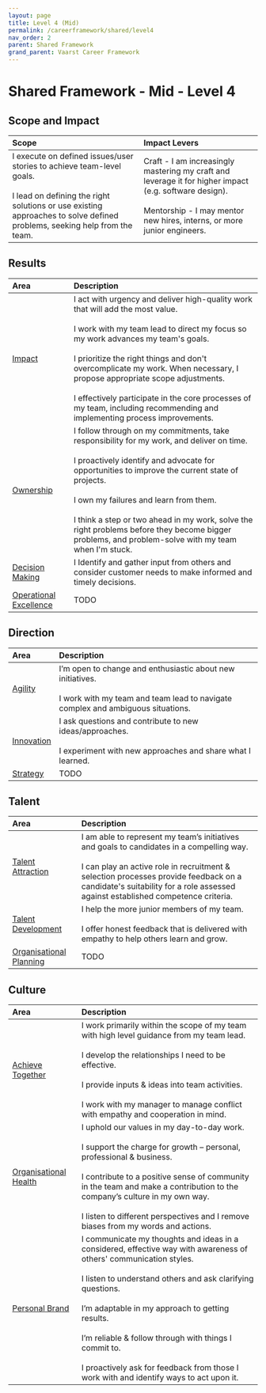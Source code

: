 ```yaml
---
layout: page
title: Level 4 (Mid)
permalink: /careerframework/shared/level4
nav_order: 2
parent: Shared Framework
grand_parent: Vaarst Career Framework
---
```


# Shared Framework - Mid - Level 4

## Scope and Impact

| Scope        | Impact Levers     |
|:-------------|:------------------|
| I execute on defined issues/user stories to achieve team-level goals. <br><br> I lead on defining the right solutions or use existing approaches to solve defined problems, seeking help from the team.| Craft - I am increasingly mastering my craft and leverage it for higher impact (e.g. software design). <br><br>Mentorship - I may mentor new hires, interns, or more junior engineers. |

## Results

|Area          | Description       |
|:-------------|:------------------|
| [Impact](/careerframework/shared#impact) |I act with urgency and deliver high-quality work that will add the most value. <br><br> I work with my team lead to direct my focus so my work advances my team's goals. <br><br> I prioritize the right things and don't overcomplicate my work. When necessary, I propose appropriate scope adjustments. <br><br> I effectively participate in the core processes of my team, including recommending and implementing process improvements. |
| [Ownership](/careerframework/shared#ownership) | I follow through on my commitments, take responsibility for my work, and deliver on time. <br><br> I proactively identify and advocate for opportunities to improve the current state of projects. <br><br> I own my failures and learn from them. <br><br> I think a step or two ahead in my work, solve the right problems before they become bigger problems, and problem-solve with my team when I'm stuck.|
| [Decision Making](/careerframework/shared#decision-making) | I Identify and gather input from others and consider customer needs to make informed and timely decisions. |
| [Operational Excellence](/careerframework/shared#operational-excellence) | TODO |

## Direction

|Area          | Description       |
|:-------------|:------------------|
| [Agility](/careerframework/shared#agility) | I’m open to change and enthusiastic about new initiatives. <br><br> I work with my team and team lead to navigate complex and ambiguous situations. |
| [Innovation](/careerframework/shared#innovation) | I ask questions and contribute to new ideas/approaches. <br><br> I experiment with new approaches and share what I learned. |
| [Strategy](/careerframework/shared#strategy) | TODO |

## Talent

|Area          | Description       |
|:-------------|:------------------|
| [Talent Attraction](/careerframework/shared#talent-attraction) | I am able to represent my team’s initiatives and goals to candidates in a compelling way.<br><br> I can play an active role in recruitment & selection processes provide feedback on a candidate's suitability for a role assessed against established competence criteria. |
| [Talent Development](/careerframework/shared#talent-development) | I help the more junior members of my team. <br><br> I offer honest feedback that is delivered with empathy to help others learn and grow. |
| [Organisational Planning](/careerframework/shared#organisational-planning) | TODO |

## Culture 

|Area          | Description       |
|:-------------|:------------------|
| [Achieve Together](/careerframework/shared#achieve-together) |I work primarily within the scope of my team with high level guidance from my team lead. <br><br> I develop the relationships I need to be effective. <br><br> I provide inputs & ideas into team activities. <br><br> I work with my manager to manage conflict with empathy and cooperation in mind.|
| [Organisational Health](/careerframework/shared#organisational-health) | I uphold our values in my day-to-day work. <br><br> I support the charge for growth – personal, professional & business. <br><br> I contribute to a positive sense of community in the team and make a contribution to the company’s culture in my own way. <br><br> I listen to different perspectives and I remove biases from my words and actions. |
| [Personal Brand](/careerframework/shared#personal-brand) |I communicate my thoughts and ideas in a considered, effective way with awareness of others' communication styles. <br><br> I listen to understand others and ask clarifying questions. <br><br> I’m adaptable in my approach to getting results. <br><br> I’m reliable & follow through with things I commit to. <br><br> I proactively ask for feedback from those I work with and identify ways to act upon it. |